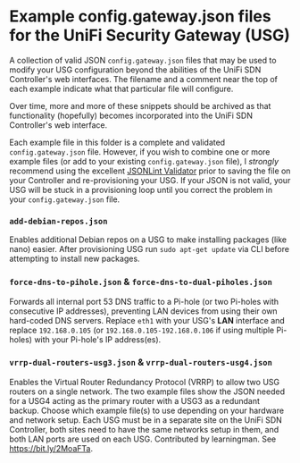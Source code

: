 # Example config.gateway.json files for the UniFi Security Gateway (USG)

A collection of valid JSON `config.gateway.json` files that may be used to modify your USG configuration beyond the abilities of the UniFi SDN Controller's web interfaces. The filename and a comment near the top of each example indicate what that particular file will configure.

Over time, more and more of these snippets should be archived as that functionality (hopefully) becomes incorporated into the UniFi SDN Controller's web interface.

Each example file in this folder is a complete and validated `config.gateway.json` file. However, if you wish to combine one or more example files (or add to your existing `config.gateway.json` file), I *strongly* recommend using the excellent [JSONLint Validator](https://jsonlint.com/) prior to saving the file on your Controller and re-provisioning your USG. If your JSON is not valid, your USG will be stuck in a provisioning loop until you correct the problem in your `config.gateway.json` file.

### `add-debian-repos.json`
Enables additional Debian repos on a USG to make installing packages (like nano) easier. After provisioning USG run `sudo apt-get update` via CLI before attempting to install new packages.

### `force-dns-to-pihole.json` & `force-dns-to-dual-piholes.json`
Forwards all internal port 53 DNS traffic to a Pi-hole (or two Pi-holes with consecutive IP addresses), preventing LAN devices from using their own hard-coded DNS servers. Replace `eth1` with your USG's **LAN** interface and replace `192.168.0.105` (or `192.168.0.105-192.168.0.106` if using multiple Pi-holes) with your Pi-hole's IP address(es).

### `vrrp-dual-routers-usg3.json` & `vrrp-dual-routers-usg4.json`
Enables the Virtual Router Redundancy Protocol (VRRP) to allow two USG routers on a single network. The two example files show the JSON needed for a USG4 acting as the primary router with a USG3 as a redundant backup. Choose which example file(s) to use depending on your hardware and network setup. Each USG must be in a separate site on the UniFi SDN Controller, both sites need to have the same networks setup in them, and both LAN ports are used on each USG. Contributed by learningman. See https://bit.ly/2MoaFTa.

